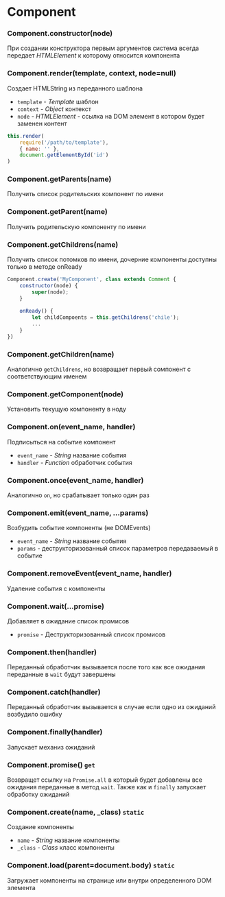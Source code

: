 # Component

### Component.constructor(node)
При создании конструктора первым аргументов система всегда передает 
*HTMLElement* к которому относится компонента

### Component.render(template, context, node=null)
Создает HTMLString из переданного шаблона
* `template` - *Template* шаблон
* `context` - *Object* контекст
* `node` - *HTMLElement* - ссылка на DOM элемент в котором будет заменен контент

```javascript
this.render(
    require('/path/to/template'),
    { name: '' },
    document.getElementById('id')
)
```


### Component.getParents(name)
Получить список родительских компонент по имени 

### Component.getParent(name)
Получить родительскую компоненту по имени

### Component.getChildrens(name)
Получить список потомков по имени, дочерние компоненты доступны только в методе onReady

```javascript
Component.create('MyComponent', class extends Comment {
    constructor(node) {
        super(node);
    }
    
    onReady() {
        let childCompoents = this.getChildrens('chile');
        ...
    }
})
```

### Component.getChildren(name)
Аналогично `getChildrens`, но возвращает первый сомпонент с соответствующим именем


### Component.getComponent(node)
Установить текущую компоненту в ноду


### Component.on(event_name, handler)
Подписыться на событие компонент
* `event_name` - *String* название события
* `handler` - *Function* обработчик события

### Component.once(event_name, handler)
Аналогично `on`, но срабатывает только один раз


### Component.emit(event_name, ...params)
Возбудить событие компоненты (не DOMEvents)
* `event_name` - *String* название события
* `params` - деструкторизованный список параметров передаваемый в событие


### Component.removeEvent(event_name, handler)
Удаление события с компоненты


### Component.wait(...promise)
Добавляет в ожидание список промисов
* `promise` - Деструкторизованный список промисов


### Component.then(handler)
Переданный обработчик вызывается после того как все ожидания переданные в `wait` будут завершены


### Component.catch(handler)
Переданный обработчик вызывается в случае если одно из ожиданий возбудило ошибку


### Component.finally(handler)
Запускает механиз ожиданий


### Component.promise() `get`
Возвращет ссылку на `Promise.all` в который будет добавлены все ожидания переданные в метод `wait`.
Также как и `finally` запускает обработку ожиданий


### Component.create(name, _class) `static`
Создание компоненты
* `name` - *String* название компоненты
* `_class` - *Class* класс компоненты


### Component.load(parent=document.body) `static`
Загружает компоненты на странице или внутри определенного DOM элемента